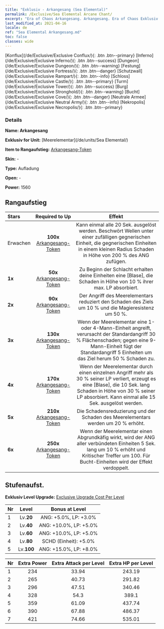 ```yaml
---
title: "Exklusiv - Arkangesang (Sea Elemental)"
permalink: /Exclusive/Sea Elemental Arcane Chant/
excerpt: "Era of Chaos Arkangesang. Arkangesang. Era of Chaos Exklusiv Arkangesang. Meerelementar Exklusiv."
last_modified_at: 2021-04-16
locale: de
ref: "Sea Elemental Arkangesang.md"
toc: false
classes: wide
---
```

 [Konflux](/de/Exclusive/Exclusive Conflux/){: .btn .btn--primary} [Inferno](/de/Exclusive/Exclusive Inferno/){: .btn .btn--success} [Dungeon](/de/Exclusive/Exclusive Dungeon/){: .btn .btn--warning} [Festung](/de/Exclusive/Exclusive Fortress/){: .btn .btn--danger} [Schutzwall](/de/Exclusive/Exclusive Rampart/){: .btn .btn--info} [Schloss](/de/Exclusive/Exclusive Castle/){: .btn .btn--primary} [Turm](/de/Exclusive/Exclusive Tower/){: .btn .btn--success} [Burg](/de/Exclusive/Exclusive Stronghold/){: .btn .btn--warning} [Bucht](/de/Exclusive/Exclusive Cove/){: .btn .btn--danger} [Neutrale Armee](/de/Exclusive/Exclusive Neutral Army/){: .btn .btn--info} [Nekropolis](/de/Exclusive/Exclusive Necropolis/){: .btn .btn--primary} 

### Details
 **Name: Arkangesang** 

 **Exklusiv for Unit:** [Meerelementar](/de/units/Sea Elemental/) 

 **Item to Rangaufstieg:** [Arkangesang-Token](/de/Items/con_915/)

 **Skin:** -

 **Type:** Aufladung

 **Open:** -

 **Power:** 1560

## Rangaufstieg

  |     Stars    |  Required to Up | Effekt |
  |:-------------|:---------------:|:---------------:|
  |  Erwachen  | **100x** [Arkangesang-Token](/de/Items/con_915/) | <Flutwellen> Kann einmal alle 20 Sek. ausgelöst werden. Beschwört Wellen unter einer zufälligen gegnerischen Einheit, die gegnerischen Einheiten in einem kleinen Radius Schaden in Höhe von 200 % des ANG zufügen. |
  | **1x** <i class="fas fa-star"/> | **50x** [Arkangesang-Token](/de/Items/con_915/) | Zu Beginn der Schlacht erhalten deine Einheiten eine [Blase], die Schaden in Höhe von 10 % ihrer max. LP absorbiert. |
  | **2x** <i class="fas fa-star"/> | **90x** [Arkangesang-Token](/de/Items/con_915/) | Der Angriff des Meerelementars reduziert den Schaden des Ziels um 10 % und die Magieresistenz um 50 %. |
  | **3x** <i class="fas fa-star"/> | **130x** [Arkangesang-Token](/de/Items/con_915/) | Wenn der Meerelementar eine 1- oder 4-Mann-Einheit angreift, verursacht der Standardangriff 30 % Flächenschaden; gegen eine 9-Mann-Einheit fügt der Standardangriff 5 Einheiten um das Ziel herum 50 % Schaden zu. |
  | **4x** <i class="fas fa-star"/> | **170x** [Arkangesang-Token](/de/Items/con_915/) | Wenn der Meerelementar  durch einen einzelnen Angriff mehr als 30 % seiner LP verliert, erzeugt es eine [Blase], die 10 Sek. lang Schaden in Höhe von 30 % seiner LP absorbiert. Kann einmal alle 15 Sek. ausgelöst werden. |
  | **5x** <i class="fas fa-star"/> | **210x** [Arkangesang-Token](/de/Items/con_915/) | Die Schadensreduzierung und der Schaden des Meerelementars werden um 20 % erhöht. |
  | **6x** <i class="fas fa-star"/> | **250x** [Arkangesang-Token](/de/Items/con_915/) | Wenn der Meerelementar einen Abgrundkäfig wirkt, wird der ANG aller verbündeten Einheiten 5 Sek. lang um 10 % erhöht und Kritischer Treffer um 100. Für Bucht-Einheiten wird der Effekt verdoppelt. |


## Stufenaufst.
 **Exklusiv Level Upgrade:** [Exclusive Upgrade Cost Per Level](/Exclusive/ExclusiveUpgradeCostPerLevel/)

  |  Nr  |   Level  | Bonus at Level |
  |:-----|:--------:|:--------------:|
  | 1 | Lv.**20** | ANG: +5.0%, LP: +3.0% |
  | 2 | Lv.**40** | ANG: +10.0%, LP: +5.0% |
  | 3 | Lv.**60** | ANG: +10.0%, LP: +5.0% |
  | 4 | Lv.**80** | SCHD (Einheit): +5.0% |
  | 5 | Lv.**100** | ANG: +15.0%, LP: +8.0% |


  |  Nr  |  Extra Power | Extra Attack per Level | Extra HP per Level |
  |:-----|:--------:|:--------:|:--------:|
  | 1 | 234 | 33.94 | 243.19 |
  | 2 | 265 | 40.73 | 291.82 |
  | 3 | 296 | 47.51 | 340.46 |
  | 4 | 328 | 54.3 | 389.1 |
  | 5 | 359 | 61.09 | 437.74 |
  | 6 | 390 | 67.88 | 486.37 |
  | 7 | 421 | 74.66 | 535.01 |


